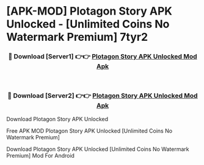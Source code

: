 # [APK-MOD] Plotagon Story APK Unlocked - [Unlimited Coins No Watermark Premium] 7tyr2



<div align="center">
<h3>🔴 Download [Server1] 👉👉 <a href="https://momento.my/?title=Plotagon_Story_APK_Unlocked">Plotagon Story APK Unlocked Mod Apk</a></h3><br>

<h3>🔴 Download [Server2] 👉👉 <a href="https://momento.my/?title=Plotagon_Story_APK_Unlocked">Plotagon Story APK Unlocked Mod Apk</a></h3>
</div>



Download Plotagon Story APK Unlocked 

Free APK MOD Plotagon Story APK Unlocked [Unlimited Coins No Watermark Premium]

Download Plotagon Story APK Unlocked [Unlimited Coins No Watermark Premium] Mod For Android
